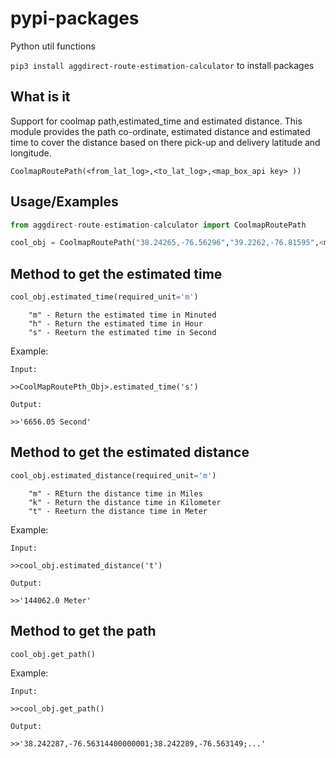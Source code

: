 # pypi-packages
Python util functions

`pip3 install aggdirect-route-estimation-calculator` to install packages


## What is it

Support for coolmap path,estimated_time and estimated distance.
This module provides the path co-ordinate, estimated distance and estimated
time to cover the distance based on there pick-up and delivery latitude and longitude.


    CoolmapRoutePath(<from_lat_log>,<to_lat_log>,<map_box_api key> ))



## Usage/Examples

```python
from aggdirect-route-estimation-calculator import CoolmapRoutePath

cool_obj = CoolmapRoutePath("38.24265,-76.56296","39.2262,-76.81595",<map_box_api key> )


```
## Method to get the estimated time

```python
cool_obj.estimated_time(required_unit='m')
```
     
        "m" - Return the estimated time in Minuted
        "h" - Return the estimated time in Hour
        "s" - Reeturn the estimated time in Second


Example:
    
    Input:

    >>CoolMapRoutePth_Obj>.estimated_time('s')

    Output:

    >>'6656.05 Second'


## Method to get the estimated distance

```python
cool_obj.estimated_distance(required_unit='m')
```
     
        "m" - REturn the distance time in Miles
        "k" - Return the distance time in Kilometer
        "t" - Reeturn the distance time in Meter


Example:
    
    Input:

    >>cool_obj.estimated_distance('t')

    Output:

    >>'144062.0 Meter'


## Method to get the path

```python
cool_obj.get_path()
```


Example:
    
    Input:

    >>cool_obj.get_path()

    Output:

    >>'38.242287,-76.56314400000001;38.242289,-76.563149;...'

